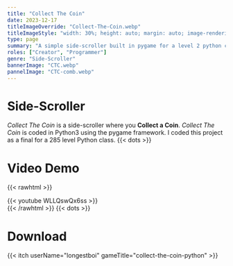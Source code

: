 ```yaml
---
title: "Collect The Coin"
date: 2023-12-17
titleImageOverride: "Collect-The-Coin.webp"
titleImageStyle: "width: 30%; height: auto; margin: auto; image-rendering: crisp-edges;"
type: page
summary: "A simple side-scroller built in pygame for a level 2 python class (CSC285)"
roles: ["Creator", "Programmer"]
genre: "Side-Scroller"
bannerImage: "CTC.webp"
pannelImage: "CTC-comb.webp"
---
```


# Side-Scroller

_Collect The Coin_ is a side-scroller where you **Collect a Coin**. _Collect The Coin_ is coded in Python3 using the pygame framework. I coded this project as a final for a 285 level Python class.
{{< dots >}}

# Video Demo
{{< rawhtml >}}<div style="margin-bottom: var(--gen-bottom-padding);">{{< youtube WLLQswQx6ss >}}</div>{{< /rawhtml >}}
{{< dots >}}

# Download
{{< itch userName="longestboi" gameTitle="collect-the-coin-python" >}}
